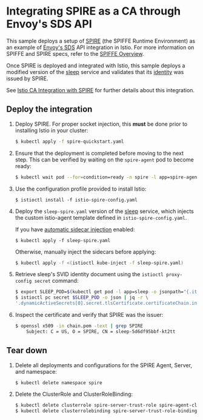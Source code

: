# Integrating SPIRE as a CA through Envoy's SDS API

This sample deploys a setup of [SPIRE](https://github.com/spiffe/spire) (the SPIFFE Runtime Environment) as an example of [Envoy's SDS](https://www.envoyproxy.io/docs/envoy/latest/configuration/security/secret) API integration in Istio. For more information
on SPIFFE and SPIRE specs, refer to the [SPIFFE Overview](https://spiffe.io/docs/latest/spiffe-about/overview/).

Once SPIRE is deployed and integrated with Istio, this sample deploys a modified version of the [sleep](/samples/sleep/README.md) service and validates that its [identity](https://spiffe.io/docs/latest/spiffe-about/spiffe-concepts/#spiffe-verifiable-identity-document-svid) was issued by SPIRE.

See [Istio CA Integration with SPIRE](https://istio.io/latest/docs/ops/integrations/spire) for further details about this integration.

## Deploy the integration

1. Deploy SPIRE. For proper socket injection, this **must** be done prior to installing Istio in your cluster:

    ```bash
    $ kubectl apply -f spire-quickstart.yaml
    ```

2. Ensure that the deployment is completed before moving to the next step. This can be verified by waiting on the `spire-agent` pod to become ready:

    ```bash
    $ kubectl wait pod --for=condition=ready -n spire -l app=spire-agent
    ```

3. Use the configuration profile provided to install Istio:

    ```
    $ istioctl install -f istio-spire-config.yaml
    ```

4. Deploy the `sleep-spire.yaml` version of the [sleep](/samples/sleep/README.md) service, which injects the custom istio-agent template defined in `istio-spire-config.yaml`.

    If you have [automatic sidecar injection](https://istio.io/docs/setup/additional-setup/sidecar-injection/#automatic-sidecar-injection) enabled:

    ```
    $ kubectl apply -f sleep-spire.yaml
    ```

    Otherwise, manually inject the sidecars before applying:

    ```bash
    $ kubectl apply -f <(istioctl kube-inject -f sleep-spire.yaml)
    ```

5. Retrieve sleep's SVID identity document using the `istioctl proxy-config secret` command:

    ```bash
    $ export SLEEP_POD=$(kubectl get pod -l app=sleep -o jsonpath="{.items[0].metadata.name}")
    $ istioctl pc secret $SLEEP_POD -o json | jq -r \
    '.dynamicActiveSecrets[0].secret.tlsCertificate.certificateChain.inlineBytes' | base64 --decode > chain.pem
    ```

5. Inspect the certificate and verify that SPIRE was the issuer:

    ```bash
    $ openssl x509 -in chain.pem -text | grep SPIRE
        Subject: C = US, O = SPIRE, CN = sleep-5d6df95bbf-kt2tt
    ```

## Tear down

1.  Delete all deployments and configurations for the SPIRE Agent, Server, and namespace:
    
    ```bash
    $ kubectl delete namespace spire
    ```

1.  Delete the ClusterRole and ClusterRoleBinding:
    
    ```bash
    $ kubectl delete clusterrole spire-server-trust-role spire-agent-cluster-role
    $ kubectl delete clusterrolebinding spire-server-trust-role-binding spire-agent-cluster-role-binding
    ```